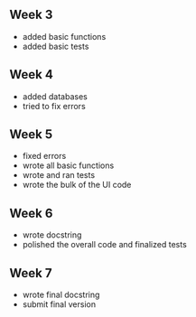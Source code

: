 ## Week 3
- added basic functions
- added basic tests

## Week 4
- added databases
- tried to fix errors

## Week 5
- fixed errors
- wrote all basic functions
- wrote and ran tests
- wrote the bulk of the UI code

## Week 6
- wrote docstring
- polished the overall code and finalized tests

## Week 7
- wrote final docstring
- submit final version

